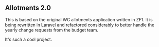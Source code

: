 ## Allotments 2.0

This is based on the original WC allotments application written in ZF1. It is being rewritten in Laravel and refactored considerably to better handle the yearly change requests from the budget team.

It's such a cool project.

